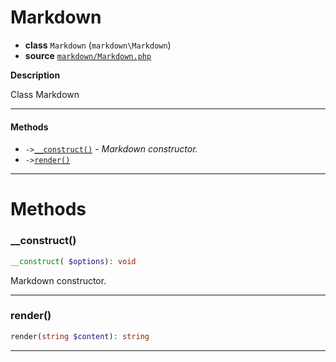 # Markdown

- **class** `Markdown` (`markdown\Markdown`)
- **source** [`markdown/Markdown.php`](./src/main/resources/JPHP-INF/sdk/markdown/Markdown.php)

**Description**

Class Markdown

---

#### Methods

- `->`[`__construct()`](#method-__construct) - _Markdown constructor._
- `->`[`render()`](#method-render)

---
# Methods

<a name="method-__construct"></a>

### __construct()
```php
__construct( $options): void
```
Markdown constructor.

---

<a name="method-render"></a>

### render()
```php
render(string $content): string
```

---
